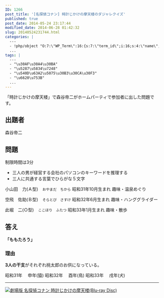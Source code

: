 ```yaml
---
ID: 1266
post_title: '[名探偵コナン] 時計じかけの摩天楼のダジャレクイズ'
published: true
post_date: 2014-05-24 23:17:44
modified_date: 2014-06-28 01:42:32
slug: 20140524231744.html
categories: |
  ---
  - !php/object "O:7:\"WP_Term\":16:{s:7:\"term_id\";i:16;s:4:\"name\";s:18:\"\u540D\u63A2\u5075\u30B3\u30CA\u30F3\";s:4:\"slug\";s:15:\"detective-conan\";s:10:\"term_group\";i:0;s:16:\"term_taxonomy_id\";i:16;s:8:\"taxonomy\";s:8:\"category\";s:11:\"description\";s:63:\"\u540D\u63A2\u5075\u30B3\u30CA\u30F3\u306B\u95A2\u3059\u308B\u8ABF\u67FB\u60C5\u5831\u3084\u8003\u5BDF\u306B\u3064\u3044\u3066\";s:6:\"parent\";i:0;s:5:\"count\";i:55;s:6:\"filter\";s:3:\"raw\";s:6:\"cat_ID\";i:16;s:14:\"category_count\";i:55;s:20:\"category_description\";s:63:\"\u540D\u63A2\u5075\u30B3\u30CA\u30F3\u306B\u95A2\u3059\u308B\u8ABF\u67FB\u60C5\u5831\u3084\u8003\u5BDF\u306B\u3064\u3044\u3066\";s:8:\"cat_name\";s:18:\"\u540D\u63A2\u5075\u30B3\u30CA\u30F3\";s:17:\"category_nicename\";s:15:\"detective-conan\";s:15:\"category_parent\";i:0;}"
  ...
tags: |
  ---
  - "\u30AF\u30A4\u30BA"
  - "\u5287\u5834\u7248"
  - "\u540D\u63A2\u5075\u30B3\u30CA\u30F3"
  - "\u6620\u753B"
  ...
---
```

「時計じかけの摩天楼」で森谷帝二がホームパーティで参加者に出した問題です。
<!--more-->
<h2>出題者</h2>
森谷帝二

<h2>問題</h2>
制限時間は3分
<ul>
  <li>三人の男が経営する会社のパソコンのキーワードを推理する</li>
  <li>三人に共通する言葉でひらがな５文字</li>
</ul>
<p>
小山田　力(Ａ型)　<small>おやまだ　ちから</small>
昭和31年10月生まれ
趣味・温泉めぐり

空飛　佐助(Ｂ型)　<small>そらとび　さすけ</small>
昭和32年6月生まれ
趣味・ハンググライダー

此堀　二(Ｏ型)　<small>ここほり　ふたつ</small>
昭和33年1月生まれ
趣味・散歩
</p>

<h2>答え</h2>
<strong>「ももたろう」</strong>
<h3>理由</h3>
<b>3人の干支</b>がそれぞれ桃太郎のお供になっている。
<p>
昭和31年
　申年(猿)
昭和32年
　酉年(鳥)
昭和33年
　戌年(犬)
</p>
<hr>
<a href="http://www.amazon.co.jp/exec/obidos/ASIN/B004UNGJO4/chafuso-22/ref=nosim/"><img src="https://images-na.ssl-images-amazon.com/images/I/61HLUyOKKTL._SL160_.jpg" alt="劇場版 名探偵コナン 時計じかけの摩天楼(Blu-ray Disc)"></a>